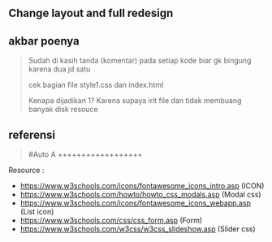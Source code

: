 ## Change layout and full redesign

## akbar poenya

> Sudah di kasih tanda (komentar) pada setiap kode biar gk bingung karena dua jd satu
> 
> cek bagian file style1.css dan index.html
> 
> Kenapa dijadikan 1? Karena supaya irit file dan tidak membuang banyak disk resouce 

## referensi

> 
>
> #Auto A ++++++++++++++++++

Resource : 

- https://www.w3schools.com/icons/fontawesome_icons_intro.asp (ICON)
- https://www.w3schools.com/howto/howto_css_modals.asp (Modal css)
- https://www.w3schools.com/icons/fontawesome_icons_webapp.asp (List icon)
- https://www.w3schools.com/css/css_form.asp (Form)
- https://www.w3schools.com/w3css/w3css_slideshow.asp (Slider css)
